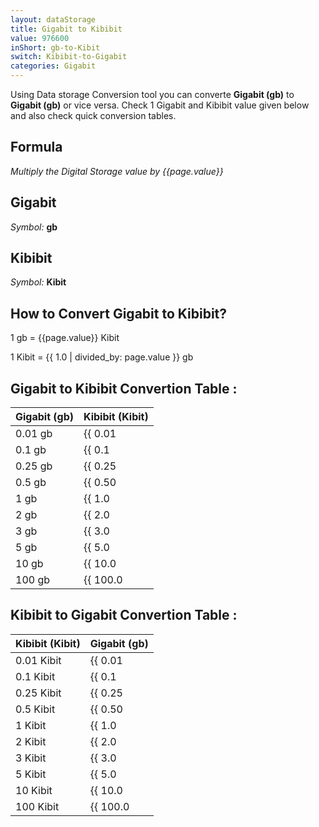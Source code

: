 ```yaml
---
layout: dataStorage
title: Gigabit to Kibibit
value: 976600
inShort: gb-to-Kibit
switch: Kibibit-to-Gigabit
categories: Gigabit
---
```


Using Data storage Conversion tool you can converte **Gigabit (gb)** to **Gigabit (gb)** or vice versa. Check 1 Gigabit and Kibibit value given below and also check quick conversion tables.

## Formula
*Multiply the Digital Storage value by {{page.value}}*

## Gigabit
*Symbol:* **gb**

## Kibibit
*Symbol:* **Kibit**

## How to Convert Gigabit to Kibibit?

1 gb = {{page.value}} Kibit

1 Kibit = {{ 1.0 | divided_by: page.value }} gb


## Gigabit to Kibibit Convertion Table :

| Gigabit (gb) | Kibibit (Kibit) |
| ---- | ---- |
| 0.01 gb | {{ 0.01 | times: page.value | round: 12 }} Kibit |
| 0.1 gb | {{ 0.1 | times: page.value | round: 12 }} Kibit |
| 0.25 gb | {{ 0.25 | times: page.value | round: 12 }} Kibit |
| 0.5 gb | {{ 0.50 | times: page.value | round: 12 }} Kibit |
| 1 gb | {{ 1.0 | times: page.value | round: 12 }} Kibit |
| 2 gb | {{ 2.0 | times: page.value | round: 12 }} Kibit |
| 3 gb | {{ 3.0 | times: page.value | round: 12 }} Kibit |
| 5 gb | {{ 5.0 | times: page.value | round: 12 }} Kibit |
| 10 gb | {{ 10.0 | times: page.value | round: 12 }} Kibit |
| 100 gb | {{ 100.0 | times: page.value | round: 12 }} Kibit |

## Kibibit to Gigabit Convertion Table :

| Kibibit (Kibit) | Gigabit (gb) |
| ---- | ---- |
| 0.01 Kibit | {{ 0.01 | divided_by: page.value | round: 12 }} gb |
| 0.1 Kibit | {{ 0.1 | divided_by: page.value | round: 12 }} gb |
| 0.25 Kibit | {{ 0.25 | divided_by: page.value | round: 12 }} gb |
| 0.5 Kibit | {{ 0.50 | divided_by: page.value | round: 12 }} gb |
| 1 Kibit | {{ 1.0 | divided_by: page.value | round: 12 }} gb |
| 2 Kibit | {{ 2.0 | divided_by: page.value | round: 12 }} gb |
| 3 Kibit | {{ 3.0 | divided_by: page.value | round: 12 }} gb |
| 5 Kibit | {{ 5.0 | divided_by: page.value | round: 12 }} gb |
| 10 Kibit | {{ 10.0 | divided_by: page.value | round: 12 }} gb |
| 100 Kibit | {{ 100.0 | divided_by: page.value | round: 12 }} gb |


<script>
document.getElementById('selectInput')[10].selected = true
document.getElementById('selectOutput')[3].selected = true
</script>
